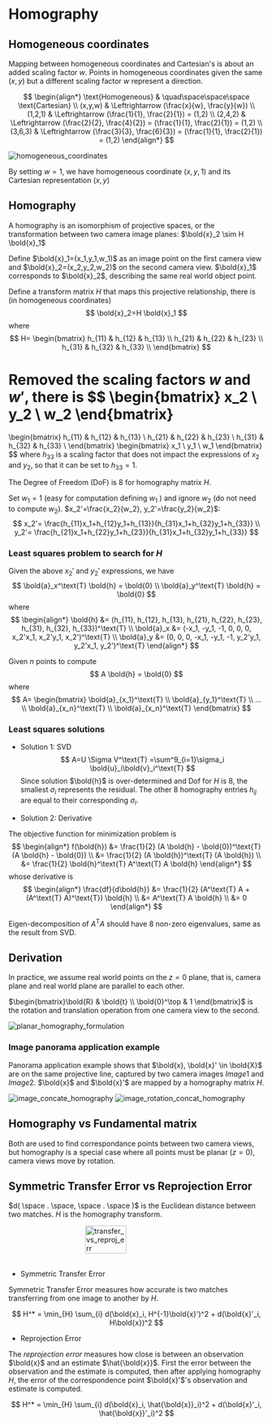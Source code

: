 # Homography

## Homogeneous coordinates

Mapping between homogeneous coordinates and Cartesian's is about an added scaling factor $w$. Points in homogeneous coordinates given the same $(x,y)$ but a different scaling factor $w$ represent a direction. 

$$
\begin{align*}
\text{Homogeneous} & \quad\space\space\space  \text{Cartesian}
\\
(x,y,w) & \Leftrightarrow (\frac{x}{w}, \frac{y}{w})
\\
(1,2,1) & \Leftrightarrow (\frac{1}{1}, \frac{2}{1}) = (1,2)
\\
(2,4,2) & \Leftrightarrow (\frac{2}{2}, \frac{4}{2}) = (\frac{1}{1}, \frac{2}{1}) = (1,2)
\\
(3,6,3) & \Leftrightarrow (\frac{3}{3}, \frac{6}{3}) = (\frac{1}{1}, \frac{2}{1}) = (1,2)
\end{align*}
$$

![homogeneous_coordinates](imgs/homogeneous_coordinates.png "homogeneous_coordinates")

By setting $w=1$, we have homogeneous coordinate $(x,y,1)$ and its Cartesian representation $(x,y)$

## Homography

A homography is an isomorphism of projective spaces, or the transformation between two camera image planes: $\bold{x}_2 \sim H \bold{x}_1$

Define $\bold{x}_1=(x_1,y_1,w_1)$ as an image point on the first camera view and $\bold{x}_2=(x_2,y_2,w_2)$ on the second camera view. $\bold{x}_1$ corresponds to $\bold{x}_2$, describing the same real world object point.

Define a transform matrix $H$ that maps this projective relationship, there is (in homogeneous coordinates)
$$
\bold{x}_2=H \bold{x}_1
$$
where
$$
H=
\begin{bmatrix}
    h_{11} & h_{12} & h_{13} \\
    h_{21} & h_{22} & h_{23} \\
    h_{31} & h_{32} & h_{33} \\
\end{bmatrix}
$$

Removed the scaling factors $w$ and $w'$, there is
$$
\begin{bmatrix}
    x_2 \\
    y_2 \\
    w_2
\end{bmatrix}
=
\begin{bmatrix}
    h_{11} & h_{12} & h_{13} \\
    h_{21} & h_{22} & h_{23} \\
    h_{31} & h_{32} & h_{33} \\
\end{bmatrix}
\begin{bmatrix}
    x_1 \\
    y_1 \\
    w_1
\end{bmatrix}
$$
where $h_{33}$ is a scaling factor that does not impact the expressions of $x_2$ and $y_2$, so that it can be set to $h_{33}=1$.

The Degree of Freedom (DoF) is $8$ for homography matrix $H$.

Set $w_1=1$ (easy for computation defining $w_1$ ) and ignore $w_2$ (do not need to compute $w_2$). $x_2'=\frac{x_2}{w_2}, y_2'=\frac{y_2}{w_2}$:
$$
x_2'=
\frac{h_{11}x_1+h_{12}y_1+h_{13}}{h_{31}x_1+h_{32}y_1+h_{33}}
\\
y_2'=
\frac{h_{21}x_1+h_{22}y_1+h_{23}}{h_{31}x_1+h_{32}y_1+h_{33}}
$$

### Least squares problem to search for $H$

Given the above $x_2'$ and $y_2'$ expressions, we have
$$
\bold{a}_x^\text{T} \bold{h} = \bold{0}
\\
\bold{a}_y^\text{T} \bold{h} = \bold{0}
$$
where
$$
\begin{align*}
\bold{h}
&=
(h_{11}, h_{12}, h_{13}, h_{21}, h_{22}, h_{23}, h_{31}, h_{32}, h_{33})^\text{T}
\\
\bold{a}_x &=
(-x_1, -y_1, -1, 0, 0, 0, x_2'x_1, x_2'y_1, x_2')^\text{T}
\\
\bold{a}_y &=
(0, 0, 0, -x_1, -y_1, -1, y_2'y_1, y_2'x_1, y_2')^\text{T}
\end{align*}
$$

Given $n$ points to compute 
$$
A \bold{h} = \bold{0}
$$
where
$$
A=
\begin{bmatrix}
    \bold{a}_{x_1}^\text{T} \\
    \bold{a}_{y_1}^\text{T} \\
    ... \\
    \bold{a}_{x_n}^\text{T} \\
    \bold{a}_{x_n}^\text{T}
\end{bmatrix}
$$

### Least squares solutions

* Solution 1: SVD
$$
A=U \Sigma V^\text{T}
=\sum^9_{i=1}\sigma_i \bold{u}_i\bold{v}_i^\text{T}
$$
Since solution $\bold{h}$ is over-determined and Dof for $H$ is $8$, the smallest $\sigma_i$ represents the residual. The other 8 homography entries $h_{ij}$ are equal to their corresponding $\sigma_i$.

* Solution 2: Derivative

The objective function for minimization problem is
$$
\begin{align*}
f(\bold{h}) &= \frac{1}{2} (A \bold{h} - \bold{0})^\text{T} (A \bold{h} - \bold{0})
\\ &=
\frac{1}{2} (A \bold{h})^\text{T} (A \bold{h})
\\ &=
\frac{1}{2} \bold{h}^\text{T} A^\text{T} A \bold{h}
\end{align*}
$$
whose derivative is
$$
\begin{align*}
\frac{df}{d\bold{h}} 
&= 
\frac{1}{2} (A^\text{T} A + (A^\text{T} A)^\text{T}) \bold{h}
\\ &= 
A^\text{T} A \bold{h}
\\ &=
0
\end{align*}
$$

Eigen-decomposition of $A^\text{T} A$ should have 8 non-zero eigenvalues, same as the result from SVD. 

## Derivation

In practice, we assume real world points on the $z=0$ plane, that is, camera plane and real world plane are parallel to each other.

$\begin{bmatrix}\bold{R} & \bold{t} \\ \bold{0}^\top & 1 \end{bmatrix}$ is the rotation and translation operation from one camera view to the second.

![planar_homography_formulation](imgs/planar_homography_formulation.png "planar_homography_formulation")

### Image panorama application example

Panorama application example shows that $\bold{x}, \bold{x}' \in \bold{X}$ are on the same projective line, captured by two camera images $Image 1$ and $Image 2$. $\bold{x}$ and $\bold{x}'$ are mapped by a homography matrix $H$.

![image_concate_homography](imgs/image_concate_homography.png "image_concate_homography")
![image_rotation_concat_homography](imgs/image_rotation_concat_homography.png "image_rotation_concat_homography")

## Homography vs Fundamental matrix

Both are used to find correspondance points between two camera views, but homography is a special case where all points must be planar ($z=0$), camera views move by rotation.

## Symmetric Transfer Error vs Reprojection Error

$d( \space . \space, \space . \space )$ is the Euclidean distance between two matches. $H$ is the homography transform.

<div style="display: flex; justify-content: center;">
      <img src="imgs/transfer_vs_reproj_err.png" width="40%" height="40%" alt="transfer_vs_reproj_err">
</div>
</br>

* Symmetric Transfer Error

Symmetric Transfer Error measures how accurate is two matches transferring from one image to another by $H$.

$$
H^* = 
\min_{H} \sum_{i}
d(\bold{x}_i, H^{-1}\bold{x}')^2
+
d(\bold{x}'_i, H\bold{x})^2
$$


* Reprojection Error

The *reprojection error* measures how close is between an observation $\bold{x}$ and an estimate $\hat{\bold{x}}$. 
First the error between the observation and the estimate is computed, 
then after applying homography $H$, the error of the correspondence point $\bold{x}'$'s observation and estimate is computed.

$$
H^* = 
\min_{H} \sum_{i}
d(\bold{x}_i, \hat{\bold{x}}_i)^2
+
d(\bold{x}'_i, \hat{\bold{x}}'_i)^2
$$
